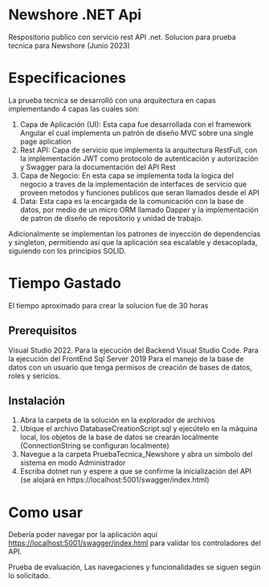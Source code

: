 # Newshore .NET Api 
Respositorio publico con  servicio rest API .net.  Solucion para prueba tecnica para Newshore (Junio 2023)

# Especificaciones
La prueba tecnica se desarrolló con una arquitectura en capas implementando 4 capas las cuales son:
1. Capa de Aplicación (UI): Esta capa fue desarrollada con el framework Angular el cual implementa un patrón de diseño MVC sobre una single page aplication
2. Rest API: Capa de servicio que implementa la arquitectura RestFull, con la implementación JWT como protocolo de autenticación y autorización y Swagger para la documentación del API Rest
3. Capa de Negocio: En esta capa se implementa toda la logica del negocio a traves de la implementación de interfaces de servicio que proveen metodos y funciones publicos que seran llamados desde el API
4. Data: Esta capa es la encargada de la comunicación con la base de datos, por medio de un micro ORM llamado Dapper y la implementación de patron de diseño de repositorio y unidad de trabajo. 

Adicionalmente se implementan los patrones de inyección de dependencias y singleton, permitiendo asi que la aplicación sea escalable y desacoplada, siguiendo con los principios SOLID.

# Tiempo Gastado
El tiempo aproximado para crear la solucion fue de 30 horas

## Prerequisitos
Visual Studio 2022.
Para la ejecución del Backend
Visual Studio Code.
Para la ejecución del FrontEnd
Sql Server 2019 
Para el manejo de la base de datos con un usuario que tenga permisos de creación de bases de datos, roles y sericios.

## Instalación
1. Abra la carpeta de la solución en la explorador de archivos
2. Ubique el archivo DatabaseCreationScript.sql y ejecútelo en la máquina local, los objetos de la base de datos se crearán localmente (ConnectionString se configuran localmente)
3. Navegue a la carpeta PruebaTecnica_Newshore y abra un símbolo del sistema en modo Administrador
4. Escriba dotnet run y espere a que se confirme la inicialización del API (se alojará en https://localhost:5001/swagger/index.html)

# Como usar
Debería poder navegar por la aplicación aquí <https://localhost:5001/swagger/index.html> para validar los controladores del API.


Prueba de evaluación, Las navegaciones y funcionalidades se siguen según lo solicitado.